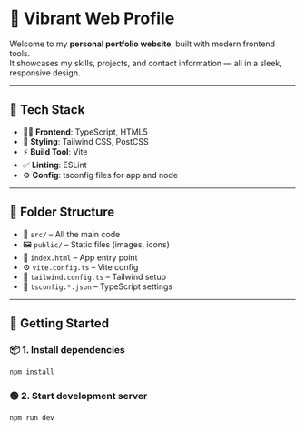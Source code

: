 # 🌟 Vibrant Web Profile

Welcome to my **personal portfolio website**, built with modern frontend tools.  
It showcases my skills, projects, and contact information — all in a sleek, responsive design.

---

## 🧰 Tech Stack  
- 🧑‍💻 **Frontend**: TypeScript, HTML5  
- 🎨 **Styling**: Tailwind CSS, PostCSS  
- ⚡ **Build Tool**: Vite  
- ✅ **Linting**: ESLint  
- ⚙️ **Config**: tsconfig files for app and node  

---

## 📁 Folder Structure  
- 📂 `src/` – All the main code  
- 🖼️ `public/` – Static files (images, icons)  
- 🧾 `index.html` – App entry point  
- ⚙️ `vite.config.ts` – Vite config  
- 🎨 `tailwind.config.ts` – Tailwind setup  
- 🧠 `tsconfig.*.json` – TypeScript settings  

---

## 🚀 Getting Started

### 📦 1. Install dependencies
```bash
npm install
```

### 🟢 2. Start development server
```bash
npm run dev
```

